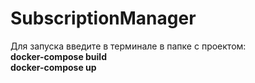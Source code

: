 # SubscriptionManager
Для запуска введите в терминале в папке с проектом: <br>
<b>docker-compose build</b> <br>
<b>docker-compose up</b>
